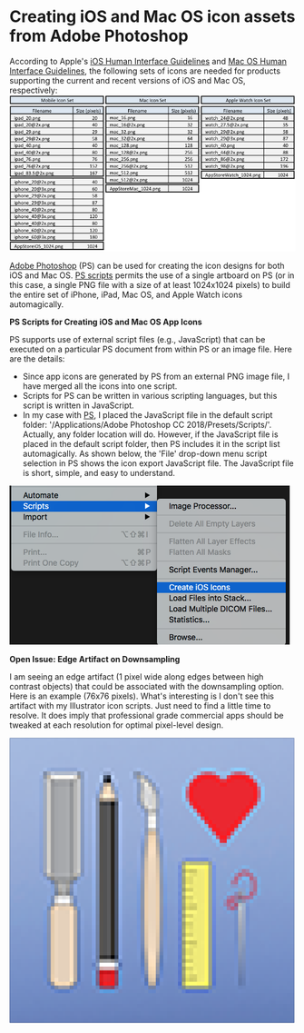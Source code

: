 # Creating iOS and Mac OS icon assets from Adobe Photoshop

According to Apple's [iOS Human Interface Guidelines](https://developer.apple.com/ios/human-interface-guidelines/) and [Mac OS Human Interface Guidelines](https://developer.apple.com/macos/human-interface-guidelines/), the following sets of icons are needed for products supporting the current and recent versions of iOS and Mac OS, respectively:
![iOS and Mac OS app icon sizes](https://github.com/CaryChamplin/CreatingIconsFromPS/blob/master/icon-sizes-table.png)

[Adobe Photoshop](http://www.adobe.com/products/photoshop.html) (PS) can be used for creating the icon designs for both iOS and Mac OS. [PS scripts](http://www.adobe.com/devnet/photoshop/scripting.html) permits the use of a single artboard on PS (or in this case, a single PNG file with a size of at least 1024x1024 pixels) to build the entire set of iPhone, iPad, Mac OS, and Apple Watch icons automagically.

**PS Scripts for Creating iOS and Mac OS App Icons**

PS supports use of external script files (e.g., JavaScript) that can be executed on a particular PS document from within PS or an image file. Here are the details:

- Since app icons are generated by PS from an external PNG image file, I have merged all the icons into one script.
- Scripts for PS can be written in various scripting languages, but this script is written in JavaScript.
- In my case with [PS](http://www.adobe.com/products/photoshop.html), I placed the JavaScript file in the default script folder: '/Applications/Adobe Photoshop CC 2018/Presets/Scripts/'. Actually, any folder location will do. However, if the JavaScript file is placed in the default script folder, then PS includes it in the script list automagically. As shown below, the 'File' drop-down menu script selection in PS shows the icon export JavaScript file. The JavaScript file is short, simple, and easy to understand.

![Pull-down menu for AI scripts](https://github.com/CaryChamplin/CreatingIconsFromPS/blob/master/ps_file-scripts.png)


**Open Issue: Edge Artifact on Downsampling**

I am seeing an edge artifact (1 pixel wide along edges between high contrast objects) that could be associated with the downsampling option. Here is an example (76x76 pixels). What's interesting is I don't see this artifact with my Illustrator icon scripts. Just need to find a little time to resolve. It does imply that professional grade commercial apps should be tweaked at each resolution for optimal pixel-level design.

![1-pixel wide top and left edge artifact example](https://github.com/CaryChamplin/CreatingIconsFromPS/blob/master/iPad_76.png)




